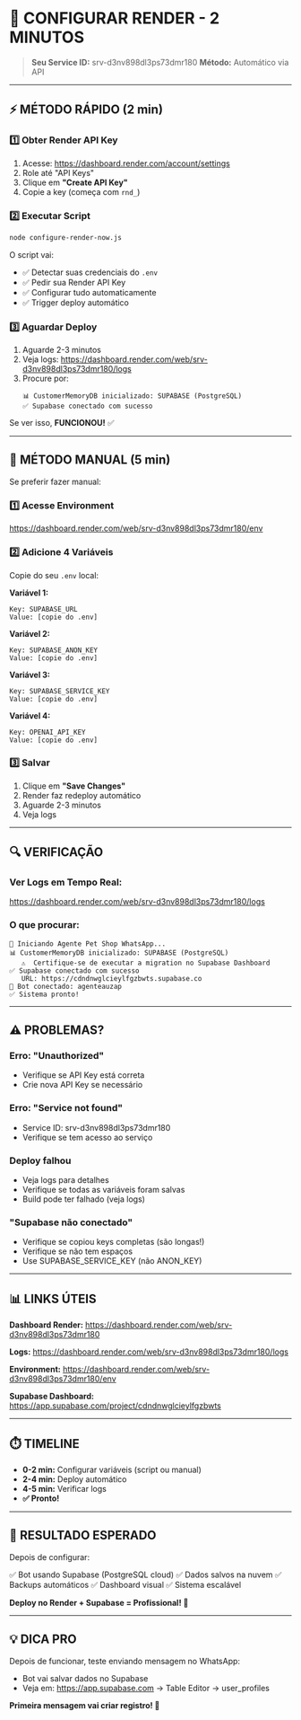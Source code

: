 # 🚀 CONFIGURAR RENDER - 2 MINUTOS

> **Seu Service ID:** srv-d3nv898dl3ps73dmr180
> **Método:** Automático via API

---

## ⚡ MÉTODO RÁPIDO (2 min)

### **1️⃣ Obter Render API Key**

1. Acesse: https://dashboard.render.com/account/settings
2. Role até "API Keys"
3. Clique em **"Create API Key"**
4. Copie a key (começa com `rnd_`)

### **2️⃣ Executar Script**

```bash
node configure-render-now.js
```

O script vai:
- ✅ Detectar suas credenciais do `.env`
- ✅ Pedir sua Render API Key
- ✅ Configurar tudo automaticamente
- ✅ Trigger deploy automático

### **3️⃣ Aguardar Deploy**

1. Aguarde 2-3 minutos
2. Veja logs: https://dashboard.render.com/web/srv-d3nv898dl3ps73dmr180/logs
3. Procure por:
   ```
   📊 CustomerMemoryDB inicializado: SUPABASE (PostgreSQL)
   ✅ Supabase conectado com sucesso
   ```

Se ver isso, **FUNCIONOU!** ✅

---

## 🔧 MÉTODO MANUAL (5 min)

Se preferir fazer manual:

### **1️⃣ Acesse Environment**

https://dashboard.render.com/web/srv-d3nv898dl3ps73dmr180/env

### **2️⃣ Adicione 4 Variáveis**

Copie do seu `.env` local:

**Variável 1:**
```
Key: SUPABASE_URL
Value: [copie do .env]
```

**Variável 2:**
```
Key: SUPABASE_ANON_KEY
Value: [copie do .env]
```

**Variável 3:**
```
Key: SUPABASE_SERVICE_KEY
Value: [copie do .env]
```

**Variável 4:**
```
Key: OPENAI_API_KEY
Value: [copie do .env]
```

### **3️⃣ Salvar**

1. Clique em **"Save Changes"**
2. Render faz redeploy automático
3. Aguarde 2-3 minutos
4. Veja logs

---

## 🔍 VERIFICAÇÃO

### **Ver Logs em Tempo Real:**

https://dashboard.render.com/web/srv-d3nv898dl3ps73dmr180/logs

### **O que procurar:**

```
🚀 Iniciando Agente Pet Shop WhatsApp...
📊 CustomerMemoryDB inicializado: SUPABASE (PostgreSQL)
   ⚠️  Certifique-se de executar a migration no Supabase Dashboard
✅ Supabase conectado com sucesso
   URL: https://cdndnwglcieylfgzbwts.supabase.co
🤖 Bot conectado: agenteauzap
✅ Sistema pronto!
```

---

## ⚠️ PROBLEMAS?

### **Erro: "Unauthorized"**
- Verifique se API Key está correta
- Crie nova API Key se necessário

### **Erro: "Service not found"**
- Service ID: srv-d3nv898dl3ps73dmr180
- Verifique se tem acesso ao serviço

### **Deploy falhou**
- Veja logs para detalhes
- Verifique se todas as variáveis foram salvas
- Build pode ter falhado (veja logs)

### **"Supabase não conectado"**
- Verifique se copiou keys completas (são longas!)
- Verifique se não tem espaços
- Use SUPABASE_SERVICE_KEY (não ANON_KEY)

---

## 📊 LINKS ÚTEIS

**Dashboard Render:**
https://dashboard.render.com/web/srv-d3nv898dl3ps73dmr180

**Logs:**
https://dashboard.render.com/web/srv-d3nv898dl3ps73dmr180/logs

**Environment:**
https://dashboard.render.com/web/srv-d3nv898dl3ps73dmr180/env

**Supabase Dashboard:**
https://app.supabase.com/project/cdndnwglcieylfgzbwts

---

## ⏱️ TIMELINE

- **0-2 min:** Configurar variáveis (script ou manual)
- **2-4 min:** Deploy automático
- **4-5 min:** Verificar logs
- **✅ Pronto!**

---

## 🎯 RESULTADO ESPERADO

Depois de configurar:

✅ Bot usando Supabase (PostgreSQL cloud)
✅ Dados salvos na nuvem
✅ Backups automáticos
✅ Dashboard visual
✅ Sistema escalável

**Deploy no Render + Supabase = Profissional! 🚀**

---

## 💡 DICA PRO

Depois de funcionar, teste enviando mensagem no WhatsApp:
- Bot vai salvar dados no Supabase
- Veja em: https://app.supabase.com → Table Editor → user_profiles

**Primeira mensagem vai criar registro! 🎉**

